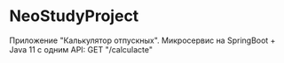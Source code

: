 # NeoStudyProject
Приложение "Калькулятор отпускных".
Микросервис на SpringBoot + Java 11 c одним API: GET "/calculacte"
